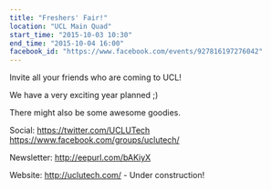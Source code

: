 ```yaml
---
title: "Freshers' Fair!"
location: "UCL Main Quad"
start_time: "2015-10-03 10:30"
end_time: "2015-10-04 16:00"
facebook_id: "https://www.facebook.com/events/927816197276042"
---
```


Invite all your friends who are coming to UCL!

We have a very exciting year planned ;)

There might also be some awesome goodies.

Social:
<https://twitter.com/UCLUTech>
<https://www.facebook.com/groups/uclutech/>

Newsletter: <http://eepurl.com/bAKiyX>

Website: <http://uclutech.com/> - Under construction!

